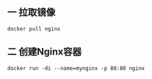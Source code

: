 ## 一 拉取镜像

    
    
    docker pull nginx

## 二 创建Nginx容器

    
    
    docker run -di --name=mynginx -p 80:80 nginx

